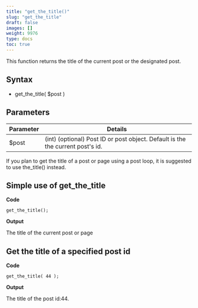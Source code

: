 ```yaml
---
title: "get_the_title()"
slug: "get_the_title"
draft: false
images: []
weight: 9976
type: docs
toc: true
---
```


This function returns the title of the current post or the designated post.

## Syntax
 - get_the_title( $post )

## Parameters
| Parameter | Details|
| ------ | ------ |
| $post | (int) (optional) Post ID or post object. Default is the the current post's id. |

If you plan to get the title of a post or page using a post loop, it is suggested to use the_title() instead.

## Simple use of get_the_title
**Code**

    get_the_title();

**Output**

The title of the current post or page

## Get the title of a specified post id
**Code**

    get_the_title( 44 );

**Output**

The title of the post id:44.

